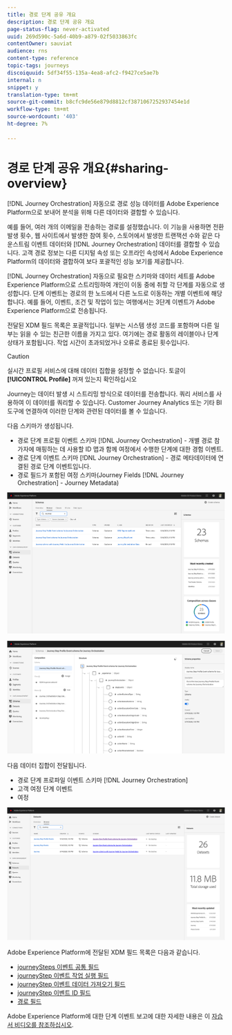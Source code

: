 ```yaml
---
title: 경로 단계 공유 개요
description: 경로 단계 공유 개요
page-status-flag: never-activated
uuid: 269d590c-5a6d-40b9-a879-02f5033863fc
contentOwner: sauviat
audience: rns
content-type: reference
topic-tags: journeys
discoiquuid: 5df34f55-135a-4ea8-afc2-f9427ce5ae7b
internal: n
snippet: y
translation-type: tm+mt
source-git-commit: b8cfc9de56e879d8812cf3871067252937454e1d
workflow-type: tm+mt
source-wordcount: '403'
ht-degree: 7%

---
```



# 경로 단계 공유 개요{#sharing-overview}

[!DNL Journey Orchestration] 자동으로 경로 성능 데이터를 Adobe Experience Platform으로 보내어 분석을 위해 다른 데이터와 결합할 수 있습니다.

예를 들어, 여러 개의 이메일을 전송하는 경로를 설정했습니다. 이 기능을 사용하면 전환 발생 횟수, 웹 사이트에서 발생한 참여 횟수, 스토어에서 발생한 트랜잭션 수와 같은 다운스트림 이벤트 데이터와 [!DNL Journey Orchestration] 데이터를 결합할 수 있습니다. 고객 경로 정보는 다른 디지털 속성 또는 오프라인 속성에서 Adobe Experience Platform의 데이터와 결합하여 보다 포괄적인 성능 보기를 제공합니다.

[!DNL Journey Orchestration] 자동으로 필요한 스키마와 데이터 세트를 Adobe Experience Platform으로 스트리밍하여 개인이 이동 중에 취할 각 단계를 자동으로 생성합니다. 단계 이벤트는 경로의 한 노드에서 다른 노드로 이동하는 개별 이벤트에 해당합니다. 예를 들어, 이벤트, 조건 및 작업이 있는 여행에서는 3단계 이벤트가 Adobe Experience Platform으로 전송됩니다.

전달된 XDM 필드 목록은 포괄적입니다. 일부는 시스템 생성 코드를 포함하며 다른 일부는 읽을 수 있는 친근한 이름을 가지고 있다. 여기에는 경로 활동의 레이블이나 단계 상태가 포함됩니다. 작업 시간이 초과되었거나 오류로 종료된 횟수입니다.

>[!CAUTION]
>
>실시간 프로필 서비스에 대해 데이터 집합을 설정할 수 없습니다. 토글이 **[!UICONTROL Profile]** 꺼져 있는지 확인하십시오

Journey는 데이터 발생 시 스트리밍 방식으로 데이터를 전송합니다. 쿼리 서비스를 사용하여 이 데이터를 쿼리할 수 있습니다. Customer Journey Analytics 또는 기타 BI 도구에 연결하여 이러한 단계와 관련된 데이터를 볼 수 있습니다.

다음 스키마가 생성됩니다.

* 경로 단계 프로필 이벤트 스키마 [!DNL Journey Orchestration] - 개별 경로 참가자에 매핑하는 데 사용할 ID 맵과 함께 여정에서 수행한 단계에 대한 경험 이벤트.
* 경로 단계 이벤트 스키마 [!DNL Journey Orchestration] - 경로 메타데이터에 연결된 경로 단계 이벤트입니다.
* 경로 필드가 포함된 여정 스키마(Journey Fields [!DNL Journey Orchestration] - Journey Metadata)

![](../assets/sharing1.png)

![](../assets/sharing2.png)

다음 데이터 집합이 전달됩니다.

* 경로 단계 프로파일 이벤트 스키마 [!DNL Journey Orchestration]
* 고객 여정 단계 이벤트
* 여정

![](../assets/sharing3.png)

Adobe Experience Platform에 전달된 XDM 필드 목록은 다음과 같습니다.

* [journeySteps 이벤트 공통 필드](../building-journeys/sharing-common-fields.md)
* [journeyStep 이벤트 작업 실행 필드](../building-journeys/sharing-execution-fields.md)
* [journeyStep 이벤트 데이터 가져오기 필드](../building-journeys/sharing-fetch-fields.md)
* [journeyStep 이벤트 ID 필드](../building-journeys/sharing-identity-fields.md)
* [경로 필드](../building-journeys/sharing-journey-fields.md)

Adobe Experience Platform에 대한 단계 이벤트 보고에 대한 자세한 내용은 이 [자습서 비디오를 참조하십시오](https://docs.adobe.com/content/help/en/journey-orchestration-learn/tutorials/reporting-step-events-to-adobe-experience-platform.html).
